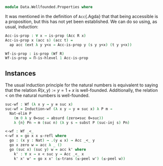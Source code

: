 <!--
```agda
open import 1Lab.Prelude

open import Data.Wellfounded.Base
open import Data.Nat.Order
open import Data.Nat.Base
```
-->

```agda
module Data.Wellfounded.Properties where
```

It was mentioned in the definition of `Acc`{.Agda} that that being
accessible is a proposition, but this has not yet been established. We
can do so using, as usual, induction:

<!--
```agda
private variable
  ℓ : Level
  A B : Type ℓ
  R : A → A → Type ℓ
```
-->

```agda
Acc-is-prop : ∀ x → is-prop (Acc R x)
Acc-is-prop x (acc s) (acc t) =
  ap acc (ext λ y y<x → Acc-is-prop y (s y y<x) (t y y<x))

Wf-is-prop : is-prop (Wf R)
Wf-is-prop = Π-is-hlevel 1 Acc-is-prop
```

## Instances

The usual induction principle for the natural numbers is equivalent to
saying that the relation $R(x,y) := y = 1+x$ is well-founded.
Additionally, the relation $<$ on the natural numbers is well-founded.

```agda
suc-wf : Wf (λ x y → y ≡ suc x)
suc-wf = Induction-wf (λ x y → y ≡ suc x) λ P m →
  Nat-elim P
    (m 0 λ y 0=suc → absurd (zero≠suc 0=suc))
    λ {n} Pn → m (suc n) (λ y s → subst P (suc-inj s) Pn)

<-wf : Wf _<_
<-wf x = go x x ≤-refl where
  go : (x y : Nat) → .(y ≤ x) → Acc _<_ y
  go x zero w = acc λ _ ()
  go (suc x) (suc y) w = acc k' where
    k' : ∀ x → x < suc y → Acc _<_ x
    k' x' w' = go x x' (≤-trans (≤-peel w') (≤-peel w))
```
